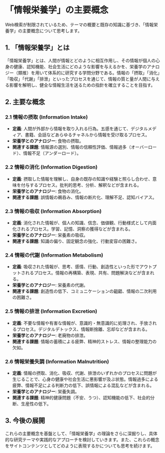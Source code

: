 # 「情報栄養学」の主要概念

Web検索が制限されているため、テーマの概要と既存の知識に基づき、「情報栄養学」の主要概念について思考します。

## 1. 「情報栄養学」とは

「情報栄養学」とは、人間が情報とどのように相互作用し、その情報が個人の心身の健康、認知機能、社会生活にどのような影響を与えるかを、栄養学のアナロジー（類推）を用いて体系的に研究する学問分野である。情報の「摂取」「消化」「吸収」「代謝」「排泄」といったプロセスを通じて、情報の質と量が人間に与える影響を解明し、健全な情報生活を送るための指針を確立することを目指す。

## 2. 主要な概念

### 2.1 情報の摂取 (Information Intake)

- **定義**: 人間が外部から情報を取り入れる行為。五感を通じて、デジタルメディア、書籍、会話などあらゆるチャネルから情報を受け取るプロセス。
- **栄養学とのアナロジー**: 食物の摂取。
- **関連する課題**: 情報源の選別、情報の信頼性評価、情報過多（オーバーロード）、情報不足（アンダーロード）。

### 2.2 情報の消化 (Information Digestion)

- **定義**: 摂取した情報を理解し、自身の既存の知識や経験と照らし合わせ、意味を付与するプロセス。批判的思考、分析、解釈などが含まれる。
- **栄養学とのアナロジー**: 食物の消化。
- **関連する課題**: 誤情報の鵜呑み、情報の断片化、理解不足、認知バイアス。

### 2.3 情報の吸収 (Information Absorption)

- **定義**: 消化された情報が、個人の知識、信念、価値観、行動様式として内面化されるプロセス。学習、記憶、洞察の獲得などが含まれる。
- **栄養学とのアナロジー**: 栄養素の吸収。
- **関連する課題**: 知識の偏り、固定観念の強化、行動変容の困難さ。

### 2.4 情報の代謝 (Information Metabolism)

- **定義**: 吸収された情報が、思考、感情、行動、創造性といった形でアウトプットされるプロセス。情報の再構築、表現、共有、問題解決などが含まれる。
- **栄養学とのアナロジー**: 栄養素の代謝。
- **関連する課題**: 創造性の低下、コミュニケーションの齟齬、情報の二次利用の困難さ。

### 2.5 情報の排泄 (Information Excretion)

- **定義**: 不要な情報や有害な情報が、意識的・無意識的に処理され、手放されるプロセス。デジタルデトックス、情報断捨離、忘却などが含まれる。
- **栄養学とのアナロジー**: 老廃物の排泄。
- **関連する課題**: 情報の蓄積による疲弊、精神的ストレス、情報の整理能力の欠如。

### 2.6 情報栄養失調 (Information Malnutrition)

- **定義**: 情報の摂取、消化、吸収、代謝、排泄のいずれかのプロセスに問題が生じることで、心身の健康や社会生活に悪影響が及ぶ状態。情報過多による疲弊、情報不足による判断力の低下、誤情報による混乱などが含まれる。
- **栄養学とのアナロジー**: 栄養失調。
- **関連する課題**: 精神的健康問題（不安、うつ）、認知機能の低下、社会的分断、生産性の低下。

## 3. 今後の展開

これらの主要概念を基盤として、「情報栄養学」の理論をさらに深掘りし、具体的な研究テーマや実践的なアプローチを検討していきます。また、これらの概念をサイトコンテンツとしてどのように表現するかについても思考を続けます。